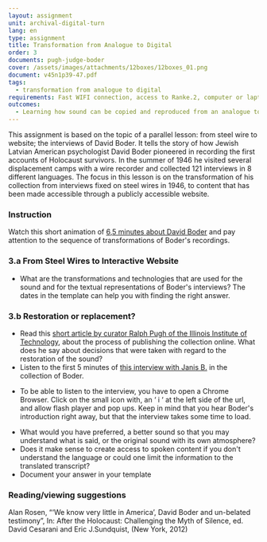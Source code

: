 ```yaml
---
layout: assignment
unit: archival-digital-turn
lang: en
type: assignment
title: Transformation from Analogue to Digital
order: 3
documents: pugh-judge-boder
cover: /assets/images/attachments/12boxes/12boxes_01.png
document: v45n1p39-47.pdf 
tags:
  - transformation from analogue to digital 
requirements: Fast WIFI connection, access to Ranke.2, computer or laptop, application on laptop or computer to view video,
outcomes:
  - Learning how sound can be copied and reproduced from an analogue to a digital carrier
---
```

This assignment is based on the topic of a parallel lesson: from steel wire to website; the interviews of David Boder. It tells the story of how Jewish Latvian American psychologist David Boder pioneered in recording the first accounts of Holocaust survivors. In the summer of 1946 he visited several displacement camps with a wire recorder and collected 121 interviews in 8 different languages. 
The focus in this lesson is on the transformation of his collection from interviews fixed on steel wires in 1946, to content that has been made accessible through a publicly accessible website. 
<!-- more -->

<!-- briefing-student -->
### Instruction
<!-- section-contents -->
Watch this short animation of [6,5 minutes about David Boder](https://c2dh.github.io/ranketwo/u/boder/) and pay attention to the sequence of transformations of Boder's recordings. 

<!-- section -->
### 3.a From Steel Wires to Interactive Website 
<!-- section-contents -->
- What are the transformations and technologies that are used for the sound and for the textual representations of Boder's interviews? 
The dates in the template can help you with finding the right answer.


<!-- section -->
### 3.b Restoration or replacement?
<!-- section-contents -->

- Read this [short article by curator Ralph Pugh of the Illinois Institute of Technology](), about the process of publishing the collection online. What does he say about decisions that were taken with regard to the restoration of the sound? 
- Listen to the first 5 minutes of [this interview with Janis B.](http://voices.iit.edu/audio.php?doc=bJanis) in the collection of Boder. 
* To be able to listen to the interview, you have to open a Chrome Browser. Click on the small icon with, an ‘ i ‘ at the left side of the url,  and allow flash player and pop ups. Keep in mind that you hear Boder's introduction right away, but that the interview takes some time to load.
- What would you have preferred, a better sound so that you may understand what is said, or the original sound with its own atmosphere? 
- Does it make sense to create access to spoken content if you don't understand the language or could one limit the information to the translated transcript? 
- Document your answer in your template 


<!-- section -->
### Reading/viewing suggestions
<!-- section-contents -->
Alan Rosen, “‘We know very little in America’, David Boder and un-belated testimony”, In: After the Holocaust: Challenging the Myth of Silence, ed. David Cesarani and Eric J.Sundquist, (New York, 2012)

<!-- briefing-teacher -->


